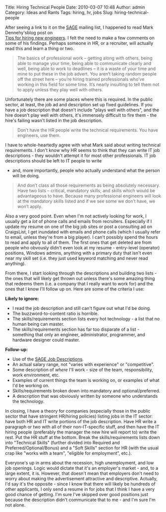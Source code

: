 Title: Hiring Technical People
Date: 2010-03-07 10:48
Author: admin
Category: Ideas and Rants
Tags: hiring, hr, jobs
Slug: hiring-technical-people

After seeing a link to it on the [SAGE](http://www.sage.org) mailing
list, I happened to read Mark Dennehy'sblog post on [  
Tips for hiring new
engineers](http://www.stochasticgeometry.ie/2008/04/25/tips-for-hiring-new-engineers/).
I felt the need to make a few comments on some of his findings. Perhaps
someone in HR, or a recruiter, will actually read this and learn a thing
or two.

> The basics of professional work – getting along with others, being
> able to manage your time, being able to communicate clearly and well,
> being able to work to deadlines – it is a waste of your time and mine
> to put these in the job advert. You aren’t taking random people off
> the street here – you’re hiring trained professionals who’ve working
> in this field for some time. It’s nearly insulting to tell them not to
> apply unless they play well with others.

Unfortunately there are some places where this is required. In the
public sector, at least, the job ad and description set up fixed
guidelines. If you have a job description that doesn't include "plays
well with others", and the hire doesn't play well with others, it's
immensely difficult to fire them - the hire's failing wasn't listed in
the job description.

> Don’t have the HR people write the technical requirements. You have
> engineers, use them.

I have to whole-heartedly agree with what Mark said about writing
technical requirements. I don't know why HR seems to think that they can
write IT job descriptions - they wouldn't attempt it for most other
professionals. IT job descriptions should be left to IT people to write
- and, more importantly, people who actually understand what the person
will be doing.

> And don’t class all those requirements as being absolutely necessary.
> Have two lists – critical, mandatory skills; and skills which would be
> advantageous to have. Because many professional engineers will look at
> the mandatory skills listed and if we see some we don’t have, we won’t
> apply.

Also a very good point. Even when I'm not actively looking for work, I
usually get a *lot* of phone calls and emails from recruiters.
Especially if I update my resume on one of the big job sites or post a
consulting ad on CraigsList, I get inundated with emails and phone calls
(which I usually refer to email, unless they're from a big player). I
can't possibly spend the hours to read and apply to all of them. The
first ones that get deleted are from people who obvously didn't even
look at my resume - entry-level (operator) positions, Windows admins,
anything with a primary duty that isn't even near my skill set (i.e.
they just used keyword matching and never read anything).

From there, I start looking through the descriptions and building two
lists - the ones that will likely get thrown out unless there's some
amazing thing that redeems them (i.e. a company that I really want to
work for) and the ones that I know I'll follow up on. Here are some of
the criteria I use:

**Likely to ignore:**

-   I read the job description and still can't figure out what I'd be
    doing.
-   The buzzword-to-content ratio is horrible.
-   The skills/requirements section lists every hot technology - a list
    that no human being can master.
-   The skills/requirements section has far too disparate of a list -
    something that only an engineer, administrator, programmer, and
    hardware designer could master.
    </p>

**Follow-up:**

-   Use of the [SAGE Job
    Descriptions](http://www.sage.org/field/jobs-descriptions.html).
-   An actual salary range, not "varies with experience" or
    "competitive".
-   Some description of *where* I'll work - size of the team,
    responsibility, work environment, etc.
-   Examples of current things the team is working on, or examples of
    what I'd be working on.
-   Skills/requirements broken down into mandatory and
    optional/preferred.
-   A description that was obviously written by someone who understands
    the technology.

In closing, I have a theory for companies (especially those in the
public sector that have stringent HR/hiring policies) listing jobs in
the IT sector: have both HR and IT write portions of the job
description. Have HR write a paragraph or two with all of their
non-IT-specific stuff, and then have the IT hiring people (preferably
the manager the new hire will report to) write the rest. Put the HR
stuff at the bottom. Break the skills/requirements lists down into
"Technical Skills" (further divided into Required and
Preferred/Optional/Bonus) and a "Soft Skills" section for HR (with the
usual crap like "works with a team", "eligible for employment", etc.).

Everyone's up in arms about the recession, high unemployment, and low
job openings. Logic would dictate that it's an employer's market - and,
to a large extent, it is. However, that doesn't mean that employers
don't need to worry about making the advertisement attractive and
descriptive. Actually, I'd say it's the opposite - since I know that
there will likely be hundreds of other applicants, I only send a resume
in for jobs that I think I have a very good chance of getting. I'm sure
I've skipped over good positions just because the description didn't
communicate that to me - and I'm sure I'm not alone.
